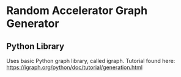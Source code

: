 # Random Accelerator Graph Generator
## Python Library

Uses basic Python graph library, called igraph.
Tutorial found here: https://igraph.org/python/doc/tutorial/generation.html